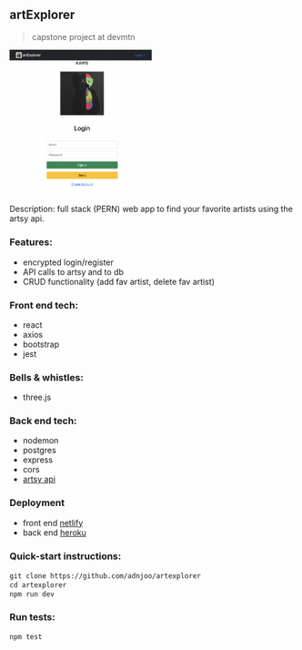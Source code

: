 ## artExplorer

> capstone project at devmtn

<img src='./scrn2.png' width='250'>

Description: full stack (PERN) web app to find your favorite artists using the artsy api.

### Features:

- encrypted login/register
- API calls to artsy and to db
- CRUD functionality (add fav artist, delete fav artist)

### Front end tech:

- react
- axios
- bootstrap
- jest

### Bells & whistles:

- three.js

### Back end tech:

- nodemon
- postgres
- express
- cors
- [artsy api](https://developers.artsy.net/)

### Deployment

- front end [netlify](https://artexplorer-1.netlify.app/)
- back end [heroku](https://protected-reaches-25441.herokuapp.com/)

### Quick-start instructions:

```
git clone https://github.com/adnjoo/artexplorer
cd artexplorer
npm run dev
```

### Run tests:

```
npm test
```
